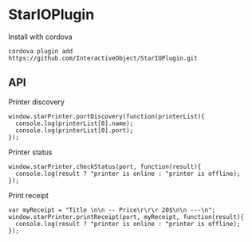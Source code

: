 # StarIOPlugin

Install with cordova
```
cordova plugin add https://github.com/InteractiveObject/StarIOPlugin.git
```


## API

Printer discovery
```
window.starPrinter.portDiscovery(function(printerList){
  console.log(printerList[0].name);
  console.log(printerList[0].port);
});
```


Printer status
```
window.starPrinter.checkStatus(port, function(result){
  console.log(result ? "printer is online : "printer is offline);
});
```


Print receipt
```
var myReceipt = "Title \n\n -- Price\r\r\r 20$\n\n ---\n";
window.starPrinter.printReceipt(port, myReceipt, function(result){
  console.log(result ? "printer is online : "printer is offline);
});
```



